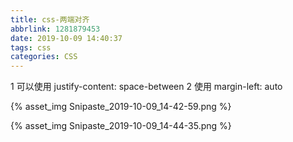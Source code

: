 ```yaml
---
title: css-两端对齐
abbrlink: 1281879453
date: 2019-10-09 14:40:37
tags: css 
categories: CSS
---
```


1 可以使用 justify-content: space-between
2 使用 margin-left: auto

<!-- more -->

{% asset_img Snipaste_2019-10-09_14-42-59.png %}

{% asset_img Snipaste_2019-10-09_14-44-35.png %}

